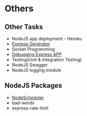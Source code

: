 # Others

## Other Tasks

- NodeJS app deployment - Heroku
- [Express Generator](https://expressjs.com/en/starter/generator.html)
- Socket Programming
- [Debugging Express APP](https://expressjs.com/en/guide/debugging.html)
- Testing(Unit & Integration Testing)
- NodeJS Swagger
- NodeJS logging module

## NodeJS Packages

- [NodeScheduler](https://www.npmjs.com/package/node-schedule)
- bad-words
- express-rate-limit
